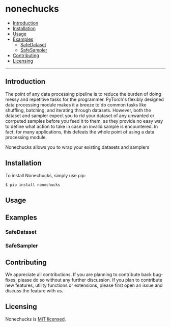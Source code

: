 # nonechucks

- [Introduction](#Introduction)
- [Installation](#Installation)
- [Usage](#Usage)
- [Examples](#Examples)
  - [SafeDataset](#SafeDataset)
  - [SafeSampler](#SafeSampler)
- [Contributing](#Contributing)
- [Licensing](#Licensing)

---

<a name="Introduction"/>

## Introduction
The point of any data processing pipeline is to reduce the burden of doing messy and repetitive tasks for the programmer. PyTorch's flexibly designed data processing module makes it a breeze to do common tasks like shuffling, batching, and iterating through datasets. However, both the dataset and sampler expect you to rid your dataset of any unwanted or corrputed samples before you feed it to them, as they provide no easy way to define what action to take in case an invalid sample is encountered. In fact, for many applications, this defeats the whole point of using a data processing module.

Nonechucks allows you to wrap your existing datasets and samplers

<a name="Installation" />

## Installation
To install Nonechucks, simply use pip:

`$ pip install nonechucks`

<a name="Usage"/>

## Usage

<a name="Example"/>

## Examples

<a name="SafeDataset" />

### SafeDataset

<a name="SafeSampler" />

### SafeSampler


<a name="Contributing"/>

## Contributing

We appreciate all contributions. If you are planning to contribute back bug-fixes, please do so without any further discussion. If you plan to contribute new features, utility functions or extensions, please first open an issue and discuss the feature with us.

<a name="Licensing"/>

## Licensing

Nonechucks is [MIT licensed](https://github.com/msamogh/nonechucks/blob/master/LICENSE).
